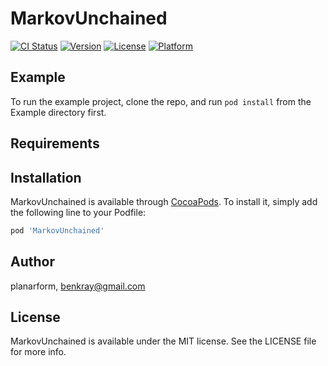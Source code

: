 # MarkovUnchained

[![CI Status](https://img.shields.io/travis/planarform/MarkovUnchained.svg?style=flat)](https://travis-ci.org/planarform/MarkovUnchained)
[![Version](https://img.shields.io/cocoapods/v/MarkovUnchained.svg?style=flat)](https://cocoapods.org/pods/MarkovUnchained)
[![License](https://img.shields.io/cocoapods/l/MarkovUnchained.svg?style=flat)](https://cocoapods.org/pods/MarkovUnchained)
[![Platform](https://img.shields.io/cocoapods/p/MarkovUnchained.svg?style=flat)](https://cocoapods.org/pods/MarkovUnchained)

## Example

To run the example project, clone the repo, and run `pod install` from the Example directory first.

## Requirements

## Installation

MarkovUnchained is available through [CocoaPods](https://cocoapods.org). To install
it, simply add the following line to your Podfile:

```ruby
pod 'MarkovUnchained'
```

## Author

planarform, benkray@gmail.com

## License

MarkovUnchained is available under the MIT license. See the LICENSE file for more info.
